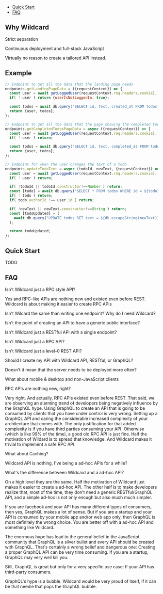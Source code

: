 - [Quick Start](#quick-start)
 - [FAQ](#faq)



## Why Wildcard

Strict separation

Continuous deployment and full-stack JavaScript

Virtually no reason to create a tailored API instead.



## Example

~~~js
// Endpoint to get all the data that the landing page needs
endpoints.getLandingPageData = ({requestContext}) => {
  const user = await getLoggedUser(requestContext.req.headers.cookie);
  if( ! user ) return {userIsNotLoggedIn: true};

  const todos = await db.query("SELECT id, text, created_at FROM todos WHERE completed = false AND authorId = ${userId}");
  return {user, todos};
};

// Endpoint to get all the data that the page showing the completed todos needs
endpoints.getCompletedTodosPageData = async ({requestContext}) => {
  const user = await getLoggedUser(requestContext.req.headers.cookie);
  if( ! user ) return;

  const todos = await db.query("SELECT id, text, completed_at FROM todos WHERE completed = true AND authorId = ${userId}");
  return {user, todos};
};

// Endpoint for when the user changes the text of a todo
endpoints.updateTodoText = async (todoId, newText, {requestContext}) => {
  const user = await getLoggedUser(requestContext.req.headers.cookie);
  if( ! user ) return;

  if( !todoId || todoId.constructor!==Number ) return;
  const [todo] = await db.query("SELECT * FROM todos WHERE id = ${todoId};");
  if( ! todo ) return;
  if( todo.authorId !== user.id ) return;

  if( !newText || newText.constructor!==String ) return;
  const [todoUpdated] = (
    await db.query("UPDATE todos SET text = ${db.escapeString(newText)} WHERE id = ${todo.id};")
  );

  return todoUpdated;
};

~~~






## Quick Start

TODO




## FAQ

Isn't Wildcard just a RPC style API?

Yes and RPC-like APIs are nothing new and existed even before REST.
Wildcard is about making it easier to create RPC APIs


Isn't Wilcard the same than writing one endpoint? Why do I need Wildcard?

Isn't the point of creating an API to have a generic public interface?

Isn't Wildcard just a RESTful API with a single endpoint?

Isn't Wildcard just a RPC API?

Isn't Wildcard just a level-0 REST API?

Should I create my API with Wildcard API, RESTful, or GraphQL?

Doesn't it mean that the server needs to be deployed more often?

What about mobile & desktop and non-JavaScript clients

RPC APIs are nothing new, right?

Very right.
And actually, RPC APIs existed even before REST.
That said, we are observing an alarming trend of developers being negatively influence by the GraphQL hype.
Using GraphQL to create an API that is going to be consumed by clients that you have under control is very wrong.
Setting up a GraphQL API and caring the considerable increased complexity of your architecture that comes with.
The only justification for that added complexity is if you have third parties consuming your API.
Otherwise (which is like 99% of the time), a good old RPC API is just fine.
Half the motivation of Wildard is to spread that knowledge.
And Wildcard makes it trivial to implement a safe RPC API.


What about Caching?


Wildcard API is nothing, I've being a ad-hoc APIs for a while?

What's the difference between Wildcard and a ad-hoc API?

On a high level they are the same.
Half the motivation of Wildcard just makes it easier to create a ad-hoc API.
The other half is to make developers realize that,
most of the time,
they don't need a generic RESTful/GraphQL API,
and a simple ad-hoc is not only enough but also much much simpler.



If you are facebook and your API has many different types of consumers, then yes, GraphQL makes a lot of sense.
But if you are a startup and your API is consumed by
your mobile app and/or web app only,
then GraphQL is most definitely the wrong choice.
You are better off with a ad-hoc API and something like Wildcard.

The enormous hype has lead to the general belief in the JavaScript community that GraphQL is a silver bullet and every API should be created with GraphQL.
That's certainly a wrong belief and dangerous one:
Creating a proper GraphQL API can be very time consuming.
If you are a startup, GraphQL may very well kill you.

Still, GraphQL is great but only for a very specific use case: If your API has third-party consumers.

GraphQL's hype is a bubble.
Wildcard would be very proud of itself, if it can be that needle that pops the GraphQL bubble.

